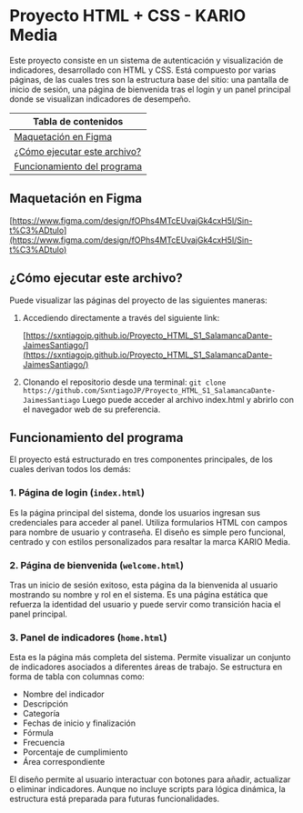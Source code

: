 
# Proyecto HTML + CSS - KARIO Media

Este proyecto consiste en un sistema de autenticación y visualización de indicadores, desarrollado con HTML y CSS. Está compuesto por varias páginas, de las cuales tres son la estructura base del sitio: una pantalla de inicio de sesión, una página de bienvenida tras el login y un panel principal donde se visualizan indicadores de desempeño.

| Tabla de contenidos |
|--------------------|
| [Maquetación en Figma](#Maquetacion) |
| [¿Cómo ejecutar este archivo?](#Ejecucion) |
| [Funcionamiento del programa](#Funcionamiento) |

<a name="Maquetacion"></a>

## Maquetación en Figma

   [https://www.figma.com/design/fOPhs4MTcEUvajGk4cxH5I/Sin-t%C3%ADtulo](https://www.figma.com/design/fOPhs4MTcEUvajGk4cxH5I/Sin-t%C3%ADtulo)

<a name="Ejecucion"></a>

## ¿Cómo ejecutar este archivo?

Puede visualizar las páginas del proyecto de las siguientes maneras:

1. Accediendo directamente a través del siguiente link:

   [https://sxntiagojp.github.io/Proyecto_HTML_S1_SalamancaDante-JaimesSantiago/](https://sxntiagojp.github.io/Proyecto_HTML_S1_SalamancaDante-JaimesSantiago/)

2. Clonando el repositorio desde una terminal:
   ```git clone https://github.com/SxntiagoJP/Proyecto_HTML_S1_SalamancaDante-JaimesSantiago```
   Luego puede acceder al archivo index.html y abrirlo con el navegador web de su preferencia.

<a name="Funcionamiento"></a>

## Funcionamiento del programa

El proyecto está estructurado en tres componentes principales, de los cuales derivan todos los demás:

### 1. Página de login (`index.html`)

Es la página principal del sistema, donde los usuarios ingresan sus credenciales para acceder al panel. Utiliza formularios HTML con campos para nombre de usuario y contraseña. El diseño es simple pero funcional, centrado y con estilos personalizados para resaltar la marca KARIO Media.

### 2. Página de bienvenida (`welcome.html`)

Tras un inicio de sesión exitoso, esta página da la bienvenida al usuario mostrando su nombre y rol en el sistema. Es una página estática que refuerza la identidad del usuario y puede servir como transición hacia el panel principal.

### 3. Panel de indicadores (`home.html`)

Esta es la página más completa del sistema. Permite visualizar un conjunto de indicadores asociados a diferentes áreas de trabajo. Se estructura en forma de tabla con columnas como:

- Nombre del indicador
- Descripción
- Categoría
- Fechas de inicio y finalización
- Fórmula
- Frecuencia
- Porcentaje de cumplimiento
- Área correspondiente

El diseño permite al usuario interactuar con botones para añadir, actualizar o eliminar indicadores. Aunque no incluye scripts para lógica dinámica, la estructura está preparada para futuras funcionalidades.
